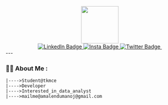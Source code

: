 <div id="header" align="center">
  <img src="https://media.giphy.com/media/M9gbBd9nbDrOTu1Mqx/giphy.gif" width="100"/>
</div>
<div id="badges" align="center">
  <a href="https://www.linkedin.com/in/sreerag-pt-96a0b4259">
    <img src="https://img.shields.io/badge/LinkedIn-blue?style=for-the-badge&logo=linkedin&logoColor=white" alt="LinkedIn Badge"/>
  </a>
  <a href="https://www.instagram.com/sreeragsurendran_/">
    <img src="https://www.google.com/imgres?imgurl=https%3A%2F%2Fw7.pngwing.com%2Fpngs%2F648%2F943%2Fpng-transparent-instagram-logo-logo-instagram-computer-icons-camera-instagram-logo-text-trademark-magenta.png&imgrefurl=https%3A%2F%2Fwww.pngwing.com%2Fen%2Ffree-png-bmenz&tbnid=E_CGivxdfE8UaM&vet=12ahUKEwjR0u_oz_v7AhU-gGMGHYqxC-0QMygFegUIARDnAQ..i&docid=qmtOfDxoXq6H0M&w=920&h=614&q=instagram%20png&ved=2ahUKEwjR0u_oz_v7AhU-gGMGHYqxC-0QMygFegUIARDnAQ" alt="Insta Badge"/>
  </a>
  
  <a href="https://twitter.com/srgsreerag02">
    <img src="https://img.shields.io/badge/Twitter-blue?style=for-the-badge&logo=twitter&logoColor=white" alt="Twitter Badge"/>
  </a>
  <img src="https://komarev.com/ghpvc/?username=your-github-srgsreerag&style=flat-square&color=blue" alt=""/>
</div>
---

### :woman_technologist: About Me :
    |---->Student@tkmce
    |---->Developer
    |---->Interested_in_data_analyst
    |---->mailme@amalendumanoj@gmail.com
